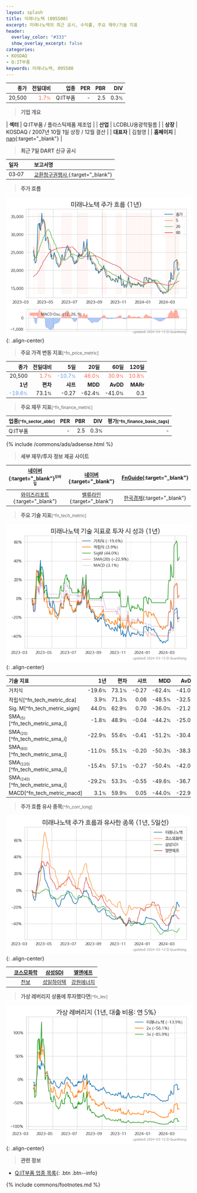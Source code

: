 ```yaml
---
layout: splash
title: 미래나노텍 (095500)
excerpt: 미래나노텍의 최근 공시, 수익률, 주요 재무/기술 지표
header:
  overlay_color: "#333"
  show_overlay_excerpt: false
categories:
- KOSDAQ
- Q:IT부품
keywords: 미래나노텍, 095500
---
```


| **종가** | **전일대비** | **업종** | **PER** | **PBR** | **DIV** |
| -------: | -----------: | -------: | ------: | ------: | ------: |
| 20,500 | <span style="color: tomato">1.7<small>%</small></span> | Q:IT부품 | - | 2.5 | 0.3<small>%</small> |

<!-- more -->


> **기업 개요**<a id="company"></a>

| <span style="white-space:nowrap;">**섹터**</span> | Q:IT부품 / 플라스틱제품 제조업 |
| <span style="white-space:nowrap;">**산업**</span> | LCDBLU용광학필름 |
| <span style="white-space:nowrap;">**상장**</span> | KOSDAQ / 2007년 10월 1일 상장 / 12월 결산 |
| <span style="white-space:nowrap;">**대표자**</span> | 김철영 |
| <span style="white-space:nowrap;">**홈페이지**</span> | [nan](nan){:target="_blank"} |


> **최근 7일 DART 신규 공시**<a id="dart"></a>

| **일자** |      | **보고서명** |
| :------- | :--- | :----------- |
| 03&#x2011;07 | | [교환청구권행사              ](https://dart.fss.or.kr/dsaf001/main.do?rcpNo=20240307901321){:target="_blank"} |


> **주가 흐름**<a id="price"></a>

![095500](/stock/images/095500.png){: .align-center}


> **주요 가격 변동 지표**<small>[^fn_price_metric]</small>

| **종가** | **전일대비** | **5일** | **20일** | **60일** | **120일** |
| -------: | -----------: | ------: | -------: | -------: | --------: |
| 20,500 | <span style="color: tomato">1.7<small>%</small></span> | <span style="color: cornflowerblue">-10.7<small>%</small></span> | <span style="color: tomato">46.0<small>%</small></span> | <span style="color: tomato">30.9<small>%</small></span> | <span style="color: tomato">10.8<small>%</small></span> |
| **1년** | **편차** | **샤프** | **MDD** | **AvDD** | **MARr** |
| <span style="color: cornflowerblue">-19.6<small>%</small></span> | 73.1<small>%</small> | -0.27 | -62.4<small>%</small> | -41.0<small>%</small> | 0.3 |


> **주요 재무 지표**<small>[^fn_finance_metric]</small>

| **업종**<small>[^fn_sector_abbr]</small> | **PER** | **PBR** | **DIV** | **평가**<small>[^fn_finance_basic_tags]</small> |
| :--------------------------------------- | ------: | ------: | ------: | ----------------------------------------------: |
| Q:IT부품 | - | 2.5 | 0.3<small>%</small> | - |



{% include /commons/ads/adsense.html %}

> **세부 재무/투자 정보 제공 사이트**

| [네이버](https://m.stock.naver.com/domestic/stock/095500/finance/summary){:target="_blank"}<sup><small>모바일</small></sup> | [네이버](https://finance.naver.com/item/coinfo.naver?code=095500){:target="_blank"} | [FnGuide](https://comp.fnguide.com/SVO2/ASP/SVD_Invest.asp?gicode=A095500&MenuYn=Y){:target="_blank"} |
| :---: | :---: | :---: |
| [와이즈리포트](https://comp.wisereport.co.kr/company/c1040001.aspx?cmp_cd=095500){:target="_blank"} | [밸류라인](https://www.valueline.co.kr/finance/summary/095500){:target="_blank"} | [한국경제](https://markets.hankyung.com/stock/095500/financial-summary){:target="_blank"} |


> **주요 기술 지표**<small>[^fn_tech_metric]</small>


![095500](/stock/images/095500_tech.png){: .align-center}

| **기술 지표** | **1년** | **편차** | **샤프** | **MDD** | **AvDD** |
| :------------ | ------: | -----------: | -------: | ------: | -------: |
| 거치식 | -19.6<small>%</small> | 73.1<small>%</small> | -0.27 | -62.4<small>%</small> | -41.0<small>%</small> |
| 적립식[^fn_tech_metric_dca] | 3.9<small>%</small> | 71.3<small>%</small> | 0.06 | -48.5<small>%</small> | -32.5<small>%</small> |
| Sig. M[^fn_tech_metric_sigm] | 44.0<small>%</small> | 62.9<small>%</small> | 0.70 | -36.0<small>%</small> | -21.2<small>%</small> |
| SMA<small><sub>(5)</sub></small>[^fn_tech_metric_sma_i] | -1.8<small>%</small> | 48.9<small>%</small> | -0.04 | -44.2<small>%</small> | -25.0<small>%</small> |
| SMA<small><sub>(20)</sub></small>[^fn_tech_metric_sma_i] | -22.9<small>%</small> | 55.6<small>%</small> | -0.41 | -51.2<small>%</small> | -30.4<small>%</small> |
| SMA<small><sub>(60)</sub></small>[^fn_tech_metric_sma_i] | -11.0<small>%</small> | 55.1<small>%</small> | -0.20 | -50.3<small>%</small> | -38.3<small>%</small> |
| SMA<small><sub>(120)</sub></small>[^fn_tech_metric_sma_i] | -15.4<small>%</small> | 57.1<small>%</small> | -0.27 | -50.4<small>%</small> | -42.0<small>%</small> |
| SMA<small><sub>(240)</sub></small>[^fn_tech_metric_sma_i] | -29.2<small>%</small> | 53.3<small>%</small> | -0.55 | -49.6<small>%</small> | -36.7<small>%</small> |
| MACD[^fn_tech_metric_macd] | 3.1<small>%</small> | 59.9<small>%</small> | 0.05 | -44.0<small>%</small> | -22.9<small>%</small> |


> **주가 흐름 유사 종목**<a id="corr"></a><small>[^fn_corr_long]</small>

![095500](/stock/images/095500_corr.png){: .align-center}

|       | [코스모화학](/005420/) | [삼성SDI](/006400/) | [엘앤에프](/066970/) |
| :---: | :------------------------------------: | :------------------------------------: | :------------------------------------: |
|       | [천보](/278280/) | [성일하이텍](/365340/) | [강원에너지](/114190/) |


> **가상 레버리지 상품에 투자했다면**<a id="2x"></a><small>[^fn_lev]</small>

![095500](/stock/images/095500_2x.png){: .align-center}


> **관련 정보**

- [Q:IT부품 업종 목록](/stats/sector/kosdaq_업종_IT부품_종목/){: .btn .btn--info}

{% include commons/footnotes.md %}